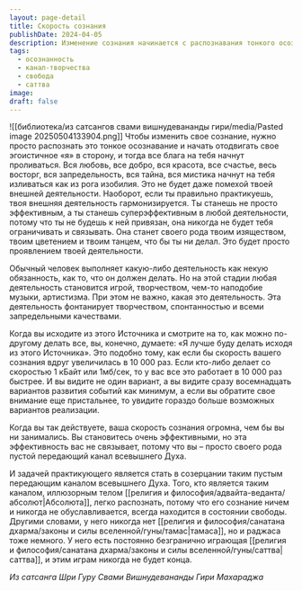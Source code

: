 ```yaml
---
layout: page-detail
title: Скорость сознания
publishDate: 2024-04-05
description: Изменение сознания начинается с распознавания тонкого осознавания и отстранения эго - тогда жизнь наполняется творчеством, радостью и гармонией. Практикующий становится пустым каналом Духа, его деятельность превращается в свободную игру, а эффективность возрастает без привязанности. Такое сознание не ограничено ни тамасом, ни раджасом, а наполнено бесконечно играющей саттвой.
tags:
  - осознанность
  - канал-творчества
  - свобода
  - саттва
image: 
draft: false
---
```

![[библиотека/из сатсангов свами вишнудевананды гири/media/Pasted image 20250504133904.png]]
 Чтобы изменить свое сознание, нужно просто распознать это тонкое осознавание и начать отодвигать свое эгоистичное «я» в сторону, и тогда все блага на тебя начнут проливаться. Вся любовь, все добро, вся красота, все счастье, весь восторг, вся запредельность, вся тайна, вся мистика начнут на тебя изливаться как из рога изобилия. Это не будет даже помехой твоей внешней деятельности. Наоборот, если ты правильно практикуешь, твоя внешняя деятельность гармонизируется. Ты станешь не просто эффективным, а ты станешь суперэффективным в любой деятельности, потому что ты не будешь к ней привязан, она никогда не будет тебя ограничивать и связывать. Она станет своего рода твоим изяществом, твоим цветением и твоим танцем, что бы ты ни делал. Это будет просто проявлением твоей деятельности.

 Обычный человек выполняет какую-либо деятельность как некую обязанность, как то, что он должен делать. Но на этой стадии любая деятельность становится игрой, творчеством, чем-то наподобие музыки, артистизма. При этом не важно, какая это деятельность. Эта деятельность фонтанирует творчеством, спонтанностью и всеми запредельными качествами.

 Когда вы исходите из этого Источника и смотрите на то, как можно по-другому делать все, вы, конечно, думаете: «Я лучше буду делать исходя из этого Источника». Это подобно тому, как если бы скорость вашего сознания вдруг увеличилась в 10 000 раз. Если кто-либо делает со скоростью 1 кБайт или 1мб/сек, то у вас все это работает в 10 000 раз быстрее. И вы видите не один вариант, а вы видите сразу восемнадцать вариантов развития событий как минимум, а если вы обратите свое внимание еще пристальнее, то увидите гораздо больше возможных вариантов реализации.

 Когда вы так действуете, ваша скорость сознания огромна, чем бы вы ни занимались. Вы становитесь очень эффективными, но эта эффективность вас не связывает, потому что вы – просто своего рода пустой передающий канал всевышнего Духа.

 И задачей практикующего является стать в созерцании таким пустым передающим каналом всевышнего Духа. Того, кто является таким каналом, иллюзорным телом [[религия и философия/адвайта-веданта/абсолют|Абсолюта]], легко распознать, потому что его сознание ничем и никогда не обуславливается, всегда находится в состоянии свободы. Другими словами, у него никогда нет [[религия и философия/санатана дхарма/законы и силы вселенной/гуны/тамас|тамаса]], но и раджаса тоже немного. У него есть постоянно безгранично играющая [[религия и философия/санатана дхарма/законы и силы вселенной/гуны/саттва|саттва]], и этим играм никогда не будет конца.

*Из сатсанга Шри Гуру Свами Вишнудевананды Гири Махараджа*